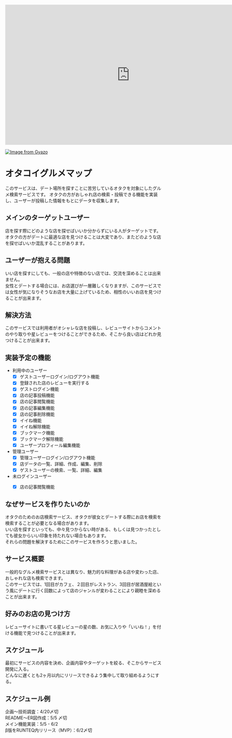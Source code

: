 <iframe style="border: 1px solid rgba(0, 0, 0, 0.1);" width="800" height="450" src="https://www.figma.com/embed?embed_host=share&url=https%3A%2F%2Fwww.figma.com%2Ffile%2F99tJbtnNBT6yJ8bktlZOnW%2F%25E7%2594%25BB%25E9%259D%25A2%25E9%2581%25B7%25E7%25A7%25BB%25E5%259B%25B3%3Ftype%3Ddesign%26node-id%3D0%253A1%26t%3DoqViZ0OX6NoTlwkf-1" allowfullscreen></iframe>

[![Image from Gyazo](https://i.gyazo.com/6a8af327b7f884912664cb66694c95fe.png)](https://gyazo.com/6a8af327b7f884912664cb66694c95fe)

# オタコイグルメマップ
このサービスは、デート場所を探すことに苦労しているオタクを対象にしたグルメ検索サービスです。
オタクの方がおしゃれ店の検索・投稿できる機能を実装し、ユーザーが投稿した情報をもとにデータを収集します。

## メインのターゲットユーザー
店を探す際にどのような店を探せばいいか分からずにいる人がターゲットです。
オタクの方がデートに最適な店を見つけることは大変であり、またどのような店を探せばいいか混乱することがあります。

## ユーザーが抱える問題
いい店を探すにしても、一般の店や特徴のない店では、交流を深めることは出来ません。<br>
女性とデートする場合には、お店選びが一層難しくなりますが、このサービスでは女性が気になりそうなお店を大量に上げているため、相性のいいお店を見つけることが出来ます。<br>

## 解決方法
このサービスでは利用者がオシャレな店を投稿し、レビューサイトからコメントのやり取りや星レビューをつけることができるため、そこから良い店はどれか見つけることが出来ます。<br>

## 実装予定の機能
  - 利用中のユーザー
    - [x] ゲストユーザーログイン/ログアウト機能
    - [x] 登録された店のレビューを実行する
    - [x] ゲストログイン機能
    - [x] 店の記事投稿機能
    - [x] 店の記事閲覧機能
    - [x] 店の記事編集機能
    - [x] 店の記事削除機能
    - [x] イイね機能
    - [x] イイね解除機能
    - [x] ブックマーク機能
    - [x] ブックマーク解除機能
    - [x] ユーザープロフィール編集機能
  - 管理ユーザー
    - [x] 管理ユーザーログイン/ログアウト機能
    - [x] 店データの一覧、詳細、作成、編集、削除
    - [x] ゲストユーザーの検索、一覧、詳細、編集
  - 未ログインユーザー
    - [x] 店の記事閲覧機能



## なぜサービスを作りたいのか
オタクのためのお店検索サービス、オタクが彼女とデートする際にお店を検索を検索することが必要となる場合があります。<br>
いい店を探すといっても、中々見つからない時がある、もしくは見つかったとしても彼女からいい印象を持たれない場合もあります。<br>
それらの問題を解決するためにこのサービスを作ろうと思いました。


## サービス概要
一般的なグルメ検索サービスとは異なり、魅力的な料理がある店や変わった店、おしゃれな店も検索できます。<br>このサービスでは、1回目がカフェ、２回目がレストラン、3回目が居酒屋絵という風にデートに行く回数によって店のジャンルが変わることにより親睦を深めることが出来ます。

## 好みのお店の見つけ方
レビューサイトに書いてる星レビューの星の数、お気に入りや「いいね！」を付ける機能で見つけることが出来ます。


## スケジュール
最初にサービスの内容を決め、企画内容やターゲットを絞る、そこからサービス開発に入る。<br>
どんなに遅くとも2ヶ月以内にリリースできるよう集中して取り組めるようにする。

## スケジュール例
企画〜技術調査：4/20〆切<br>
README〜ER図作成：5/5 〆切<br>
メイン機能実装：5/5 - 6/2<br>
β版をRUNTEQ内リリース（MVP）：6/2〆切<br>